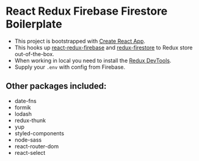 # React Redux Firebase Firestore Boilerplate

 - This project is bootstrapped with [Create React App](https://github.com/facebook/create-react-app).
 - This hooks up [react-redux-firebase](react-redux-firebase) and [redux-firestore](https://github.com/prescottprue/redux-firestore) to Redux store out-of-the-box.
 - When working in local you need to install the [Redux DevTools](https://chrome.google.com/webstore/detail/redux-devtools/lmhkpmbekcpmknklioeibfkpmmfibljd).
 - Supply your `.env` with config from Firebase.

## Other packages included:
- date-fns
- formik
- lodash
- redux-thunk
- yup
- styled-components
- node-sass
- react-router-dom
- react-select
